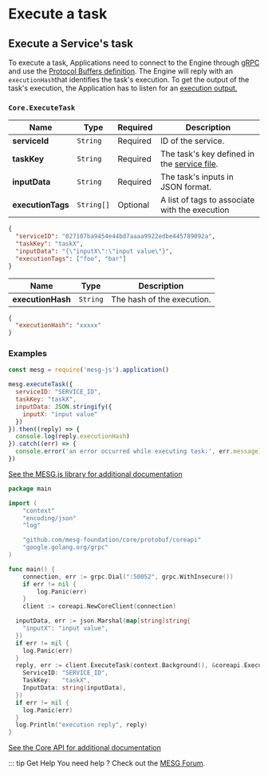 # Execute a task

## Execute a Service's task

To execute a task, Applications need to connect to the Engine through [gRPC](https://grpc.io/) and use the [Protocol Buffers definition](https://github.com/mesg-foundation/core/blob/master/protobuf/coreapi/api.proto). The Engine will reply with an `executionHash`that identifies the task's execution. To get the output of the task's execution, the Application has to listen for an [execution output.](./listen-for-events.md#listen-for-task-execution-outputs)

<vue-tabs>
<v-tab title="Request" vp-markdown>

### `Core.ExecuteTask`

| **Name** | **Type** | **Required** | **Description** |
| --- | --- | --- | --- |
| **serviceId** | `String` | Required | ID of the service. |
| **taskKey** | `String` | Required | The task's key defined in the [service file](/guide/service/service-file.md). |
| **inputData** | `String` | Required | The task's inputs in JSON format. |
| **executionTags** | `String[]` | Optional | A list of tags to associate with the execution |

```json
{
  "serviceID": "027107ba9454e44bd7aaaa9922edbe445789092a",
  "taskKey": "taskX",
  "inputData": "{\"inputX\":\"input value\"}",
  "executionTags": ["foo", "bar"]
}
```

</v-tab>

<v-tab title="Reply" vp-markdown>

| **Name** | **Type** | **Description** |
| --- | --- | --- |
| **executionHash** | `String` | The hash of the execution. |

```json
{
  "executionHash": "xxxxx"
}
```

</v-tab>
</vue-tabs>

### Examples

<vue-tabs>
<v-tab title="Node" vp-markdown>

```javascript
const mesg = require('mesg-js').application()

mesg.executeTask({
  serviceID: "SERVICE_ID",
  taskKey: "taskX",
  inputData: JSON.stringify({
    inputX: "input value"
  })
}).then((reply) => {
  console.log(reply.executionHash)
}).catch((err) => {
  console.error('an error occurred while executing task:', err.message)
})
```

[See the MESG.js library for additional documentation](https://github.com/mesg-foundation/mesg-js/tree/master#execute-task)

</v-tab>

<v-tab title="Go" vp-markdown>

```go
package main

import (
	"context"
	"encoding/json"
	"log"

	"github.com/mesg-foundation/core/protobuf/coreapi"
	"google.golang.org/grpc"
)

func main() {
	connection, err := grpc.Dial(":50052", grpc.WithInsecure())
	if err != nil {
		log.Panic(err)
	}
	client := coreapi.NewCoreClient(connection)

  inputData, err := json.Marshal(map[string]string{
    "inputX": "input value",
  })
  if err != nil {
    log.Panic(err)
  }
  reply, err := client.ExecuteTask(context.Background(), &coreapi.ExecuteTaskRequest{
    ServiceID: "SERVICE_ID",
    TaskKey:   "taskX",
    InputData: string(inputData),
  })
  if err != nil {
    log.Panic(err)
  }
  log.Println("execution reply", reply)
}

```

[See the Core API for additional documentation](https://docs.mesg.com/api/core.html#core-api)

</v-tab>
</vue-tabs>

::: tip Get Help
You need help ? Check out the <a href="https://forum.mesg.com" target="_blank">MESG Forum</a>.
